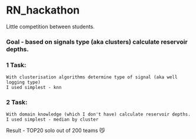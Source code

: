 # RN_hackathon
Little competition between students.
### Goal - based on signals type (aka clusters) calculate reservoir depths.

### 1 Task:
```
With clusterisation algorithms determine type of signal (aka well logging type)
I used simplest - knn
```
### 2 Task:
```
With domain knowledge (which I don't have) calculate reservoir depths.
I used simplest - median by cluster
```
Result - TOP20 solo out of 200 teams :smirk_cat:
